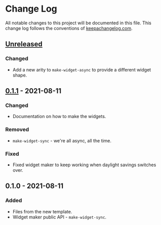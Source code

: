 # Change Log
All notable changes to this project will be documented in this file. This change log follows the conventions of [keepachangelog.com](http://keepachangelog.com/).

## [Unreleased]
### Changed
- Add a new arity to `make-widget-async` to provide a different widget shape.

## [0.1.1] - 2021-08-11
### Changed
- Documentation on how to make the widgets.

### Removed
- `make-widget-sync` - we're all async, all the time.

### Fixed
- Fixed widget maker to keep working when daylight savings switches over.

## 0.1.0 - 2021-08-11
### Added
- Files from the new template.
- Widget maker public API - `make-widget-sync`.

[Unreleased]: https://github.com/wactbprot/replhub/compare/0.1.1...HEAD
[0.1.1]: https://github.com/wactbprot/replhub/compare/0.1.0...0.1.1
